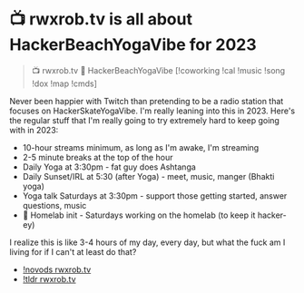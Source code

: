 # 📺 rwxrob.tv is all about HackerBeachYogaVibe for 2023

> 📺 rwxrob.tv 🎵 HackerBeachYogaVibe [!coworking !cal !music !song !dox !map !cmds]

Never been happier with Twitch than pretending to be a radio station that focuses on
HackerSkateYogaVibe. I'm really leaning into this in 2023. Here's the regular stuff that I'm really going to try extremely hard to keep going with in 2023:

* 10-hour streams minimum, as long as I'm awake, I'm streaming
* 2-5 minute breaks at the top of the hour
* Daily Yoga at 3:30pm - fat guy does Ashtanga
* Daily Sunset/IRL at 5:30 (after Yoga) - meet, music, manger (Bhakti yoga)
* Yoga talk Saturdays at 3:30pm - support those getting started, answer questions, music
* 🐧 Homelab init - Saturdays working on the homelab (to keep it hacker-ey)

I realize this is like 3-4 hours of my day, every day, but what the fuck am I living for if I can't at least do that?

* [!novods rwxrob.tv](../1914)
* [!tldr rwxrob.tv](../1920)
